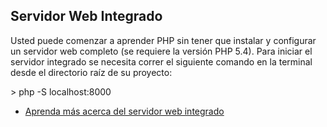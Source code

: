 ## Servidor Web Integrado

Usted puede comenzar a aprender PHP sin tener que instalar y configurar un servidor web completo \(se requiere la versión PHP 5.4\). Para iniciar el servidor integrado se necesita correr el siguiente comando en la terminal desde el directorio raíz de su proyecto:

&gt; php -S localhost:8000

* [Aprenda más acerca del servidor web integrado](http://www.php.net/manual/es/features.commandline.webserver.php)


